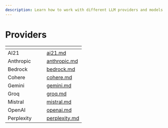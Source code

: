 ```yaml
---
description: Learn how to work with different LLM providers and models using token.js.
---
```


# Providers

<table data-card-size="large" data-view="cards"><thead><tr><th></th><th data-hidden></th><th data-hidden></th><th data-hidden data-card-target data-type="content-ref"></th></tr></thead><tbody><tr><td>AI21</td><td></td><td></td><td><a href="ai21.md">ai21.md</a></td></tr><tr><td>Anthropic</td><td></td><td></td><td><a href="anthropic.md">anthropic.md</a></td></tr><tr><td>Bedrock</td><td></td><td></td><td><a href="bedrock.md">bedrock.md</a></td></tr><tr><td>Cohere</td><td></td><td></td><td><a href="cohere.md">cohere.md</a></td></tr><tr><td>Gemini</td><td></td><td></td><td><a href="gemini.md">gemini.md</a></td></tr><tr><td>Groq</td><td></td><td></td><td><a href="groq.md">groq.md</a></td></tr><tr><td>Mistral</td><td></td><td></td><td><a href="mistral.md">mistral.md</a></td></tr><tr><td>OpenAI</td><td></td><td></td><td><a href="openai.md">openai.md</a></td></tr><tr><td>Perplexity</td><td></td><td></td><td><a href="perplexity.md">perplexity.md</a></td></tr></tbody></table>
